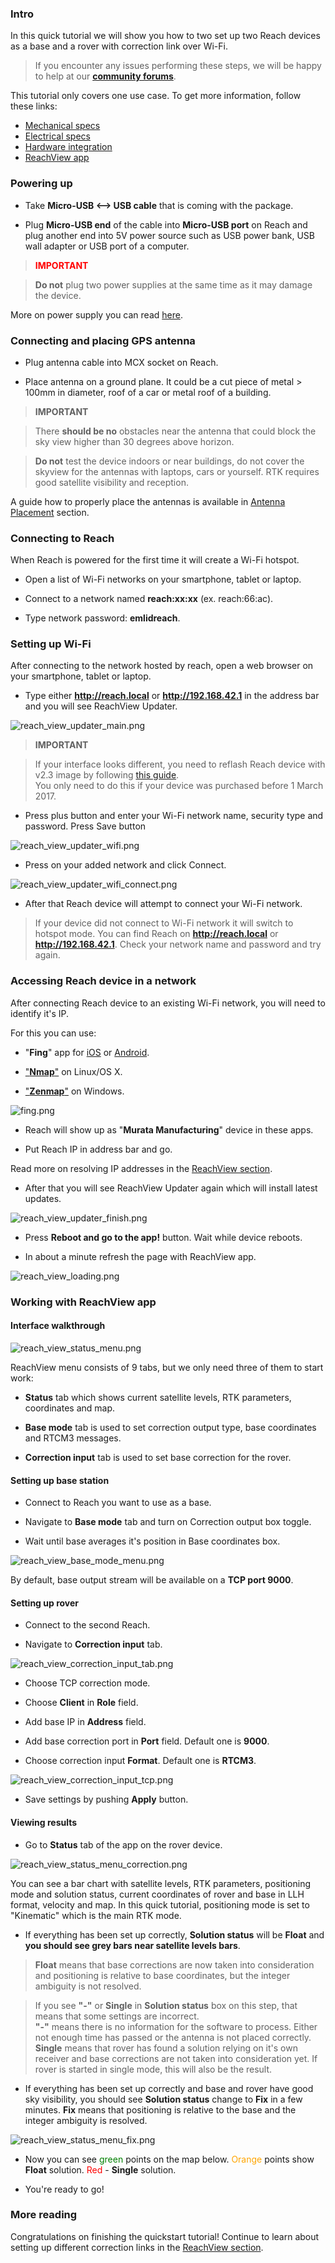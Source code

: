 ### Intro

In this quick tutorial we will show you how to two set up two Reach devices as a base and a rover with correction link over Wi-Fi.

> If you encounter any issues performing these steps, we will be happy to help at our [**community forums**](http://community.emlid.com/).

This tutorial only covers one use case. To get more information, follow these links:

* [Mechanical specs](mechanical-specs.md)
* [Electrical specs](electrical-specs.md)
* [Hardware integration](hardware-integration.md)
* [ReachView app](reachview-basics.md)

### Powering up

* Take **Micro-USB <--> USB cable** that is coming with the package.

* Plug **Micro-USB end** of the cable into **Micro-USB port** on Reach and plug another end into 5V power source such as USB power bank, USB wall adapter or USB port of a computer.

> <font color="red"> **IMPORTANT** </font>

> **Do not** plug two power supplies at the same time as it may damage the device.

More on power supply you can read [here](power-supply.md).

### Connecting and placing GPS antenna

* Plug antenna cable into MCX socket on Reach. 

* Place antenna on a ground plane. It could be a cut piece of metal > 100mm in diameter, roof of a car or metal roof of a building. 

> **IMPORTANT**

> There **should be no** obstacles near the antenna that could block the sky view higher than 30 degrees above horizon.

> **Do not** test the device indoors or near buildings, do not cover the skyview for the antennas with laptops, cars or yourself. RTK requires good satellite visibility and reception.

A guide how to properly place the antennas is available in [Antenna Placement](antenna-placement.md) section.

### Connecting to Reach

When Reach is powered for the first time it will create a Wi-Fi hotspot.

* Open a list of Wi-Fi networks on your smartphone, tablet or laptop.

* Connect to a network named **reach:xx:xx** (ex. reach:66:ac).

* Type network password: **emlidreach**.

### Setting up Wi-Fi

After connecting to the network hosted by reach, open a web browser on your smartphone, tablet or laptop.    

* Type either **http://reach.local** or **http://192.168.42.1** in the address bar and you will see ReachView Updater.

![reach_view_updater_main.png](img/quickstart/reach_view_updater_main.png)

> **IMPORTANT**

> If your interface looks different, you need to reflash Reach device with v2.3 image by following [this guide](firmware-reflashing.md).    
> You only need to do this if your device was purchased before 1 March 2017.

* Press plus button and enter your Wi-Fi network name, security type and password. Press Save button

![reach_view_updater_wifi.png](img/quickstart/reach_view_updater_wifi.png) 

* Press on your added network and click Connect. 

![reach_view_updater_wifi_connect.png](img/quickstart/reach_view_updater_wifi_connect.png)    

* After that Reach device will attempt to connect your Wi-Fi network.

> If your device did not connect to Wi-Fi network it will switch to hotspot mode.
> You can find Reach on **http://reach.local** or **http://192.168.42.1**.
> Check your network name and password and try again.    

### Accessing Reach device in a network

After connecting Reach device to an existing Wi-Fi network, you will need to identify it's IP.    

For this you can use:    

* "**Fing**" app for [iOS](https://goo.gl/Ho0qB) or [Android](https://goo.gl/7Wuwu).

* ["**Nmap**"](https://nmap.org/) on Linux/OS X.

* ["**Zenmap**"](https://nmap.org/zenmap/) on Windows. 

![fing.png](img/quickstart/fing.png)

* Reach will show up as "**Murata Manufacturing**" device in these apps.

* Put Reach IP in address bar and go.

Read more on resolving IP addresses in the [ReachView section](reachview-basics.md).    

* After that you will see ReachView Updater again which will install latest updates.

![reach_view_updater_finish.png](img/quickstart/reach_view_updater_finish.png)

* Press **Reboot and go to the app!** button. Wait while device reboots.

* In about a minute refresh the page with ReachView app.

![reach_view_loading.png](img/quickstart/reach_view_loading.png)


### Working with ReachView app


#### Interface walkthrough

![reach_view_status_menu.png](img/quickstart/reach_view_status_menu.png)

ReachView menu consists of 9 tabs, but we only need three of them to start work:    

* **Status** tab which shows current satellite levels, RTK parameters, coordinates and map.

* **Base mode** tab is used to set correction output type, base coordinates and RTCM3 messages.

* **Correction input** tab is used to set base correction for the rover.

#### Setting up base station

* Connect to Reach you want to use as a base.

* Navigate to **Base mode** tab and turn on Correction output box toggle.

* Wait until base averages it's position in Base coordinates box.

![reach_view_base_mode_menu.png](img/quickstart/reach_view_base_mode_menu.png)

By default, base output stream will be available on a **TCP port 9000**.


#### Setting up rover

* Connect to the second Reach. 

* Navigate to **Correction input** tab. 

![reach_view_correction_input_tab.png](img/quickstart/reach_view_correction_input_tab.png)

* Choose TCP correction mode.

* Choose **Client** in **Role** field.

* Add base IP in **Address** field.

* Add base correction port in **Port** field. Default one is **9000**.

* Choose correction input **Format**. Default one is **RTCM3**. 

![reach_view_correction_input_tcp.png](img/quickstart/reach_view_correction_input_tcp.png)

* Save settings by pushing **Apply** button.


#### Viewing results

* Go to **Status** tab of the app on the rover device.

![reach_view_status_menu_correction.png](img/quickstart/reach_view_status_menu_correction.png)

You can see a bar chart with satellite levels, RTK parameters, positioning mode and solution status, current coordinates of rover and base in LLH format, velocity and map. In this quick tutorial, positioning mode is set to "Kinematic" which is the main RTK mode.

* If everything has been set up correctly, **Solution status** will be **Float** and **you should see grey bars near satellite levels bars**. 

> **Float** means that base corrections are now taken into consideration and positioning is relative to base coordinates, but the integer ambiguity is not resolved.    

> If you see **"-"** or **Single** in **Solution status** box on this step, that means that some settings are incorrect.    
> **"-"** means there is no information for the software to process. Either not enough time has passed or the antenna is not placed correctly.    
> **Single** means that rover has found a solution relying on it's own receiver and base corrections are not taken into consideration yet. If rover is started in single mode, this will also be the result.

* If everything has been set up correctly and base and rover have good sky visibility, you should see **Solution status** change to **Fix** in a few minutes. **Fix** means that positioning is relative to the base and the integer ambiguity is resolved.    

![reach_view_status_menu_fix.png](img/quickstart/reach_view_status_menu_fix.png)

* Now you can see <font color="green"> green </font> points on the map below. <font color="orange"> Orange </font> points show **Float** solution. <font color="red"> Red </font> - **Single** solution.

* You're ready to go!

### More reading

Congratulations on finishing the quickstart tutorial! Continue to learn about setting up different correction links in the [ReachView section](reachview-basics.md).

